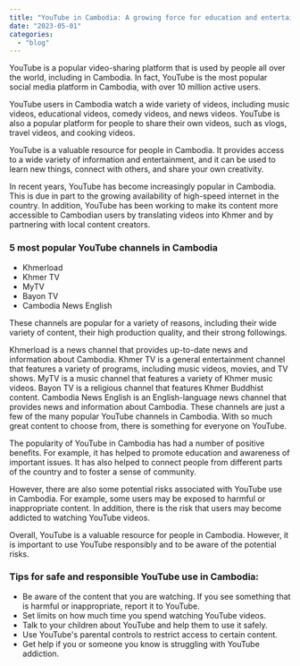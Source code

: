 ```yaml
---
title: "YouTube in Cambodia: A growing force for education and entertainment"
date: "2023-05-01"
categories: 
  - "blog"
---
```


YouTube is a popular video-sharing platform that is used by people all over the world, including in Cambodia. In fact, YouTube is the most popular social media platform in Cambodia, with over 10 million active users.

YouTube users in Cambodia watch a wide variety of videos, including music videos, educational videos, comedy videos, and news videos. YouTube is also a popular platform for people to share their own videos, such as vlogs, travel videos, and cooking videos.

YouTube is a valuable resource for people in Cambodia. It provides access to a wide variety of information and entertainment, and it can be used to learn new things, connect with others, and share your own creativity.

In recent years, YouTube has become increasingly popular in Cambodia. This is due in part to the growing availability of high-speed internet in the country. In addition, YouTube has been working to make its content more accessible to Cambodian users by translating videos into Khmer and by partnering with local content creators.

### 5 most popular YouTube channels in Cambodia

- Khmerload
- Khmer TV
- MyTV
- Bayon TV
- Cambodia News English

These channels are popular for a variety of reasons, including their wide variety of content, their high production quality, and their strong followings.

Khmerload is a news channel that provides up-to-date news and information about Cambodia. Khmer TV is a general entertainment channel that features a variety of programs, including music videos, movies, and TV shows. MyTV is a music channel that features a variety of Khmer music videos. Bayon TV is a religious channel that features Khmer Buddhist content. Cambodia News English is an English-language news channel that provides news and information about Cambodia. These channels are just a few of the many popular YouTube channels in Cambodia. With so much great content to choose from, there is something for everyone on YouTube.

The popularity of YouTube in Cambodia has had a number of positive benefits. For example, it has helped to promote education and awareness of important issues. It has also helped to connect people from different parts of the country and to foster a sense of community.

However, there are also some potential risks associated with YouTube use in Cambodia. For example, some users may be exposed to harmful or inappropriate content. In addition, there is the risk that users may become addicted to watching YouTube videos.

Overall, YouTube is a valuable resource for people in Cambodia. However, it is important to use YouTube responsibly and to be aware of the potential risks.

### Tips for safe and responsible YouTube use in Cambodia:

- Be aware of the content that you are watching. If you see something that is harmful or inappropriate, report it to YouTube.
- Set limits on how much time you spend watching YouTube videos.
- Talk to your children about YouTube and help them to use it safely.
- Use YouTube's parental controls to restrict access to certain content.
- Get help if you or someone you know is struggling with YouTube addiction.
